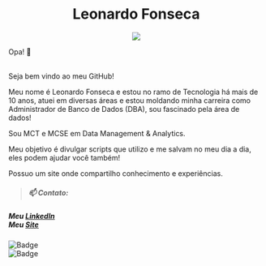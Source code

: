 <h1 align="center"> Leonardo Fonseca </h1>
<p align="center">
  <img src="https://user-images.githubusercontent.com/51407941/89068584-ebc64600-d347-11ea-9d0b-18b04e8f58c0.jpg"/>
</p>
Opa! 👋 <br>

<br>Seja bem vindo ao meu GitHub!


Meu nome é Leonardo Fonseca e estou no ramo de Tecnologia há mais de 10 anos, atuei em diversas áreas e estou moldando minha carreira como Administrador de Banco de Dados (DBA), sou fascinado pela área de dados! <br>

Sou MCT e MCSE em Data Management & Analytics. <br>

Meu objetivo é divulgar scripts que utilizo e me salvam no meu dia a dia, eles podem ajudar você também! <br>

Possuo um site onde compartilho conhecimento e experiências.</i>

>##### 📫 Contato: 
##### Meu [LinkedIn](https://www.linkedin.com/in/leofb/)<br>Meu [Site](https://leonardofonseca.com.br)

![Badge](https://img.shields.io/badge/using-SQL%20Server-blue)<br>![Badge](https://img.shields.io/badge/using-Azure%20SQL%20Database-blue)
